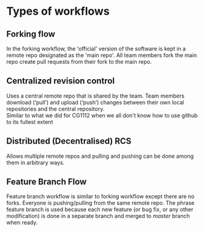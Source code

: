 # Types of workflows 

## Forking flow 
In the forking workflow, the 'official' version of the software is kept in a remote repo designated as the 'main repo'. All team members fork the main repo create pull requests from their fork to the main repo.

## Centralized revision control 
Uses a central remote repo that is shared by the team. Team members download (‘pull’) and upload (‘push’) changes between their own local repositories and the central repository.  
Similar to what we did for CG1112 when we all don't know how to use github to its fullest extent 

## Distributed (Decentralised) RCS
Allows multiple remote repos and pulling and pushing can be done among them in arbitrary ways.

## Feature Branch Flow
Feature branch workflow is similar to forking workflow except there are no forks. Everyone is pushing/pulling from the same remote repo. The phrase feature branch is used because each new feature (or bug fix, or any other modification) is done in a separate branch and merged to *master* branch when ready.

